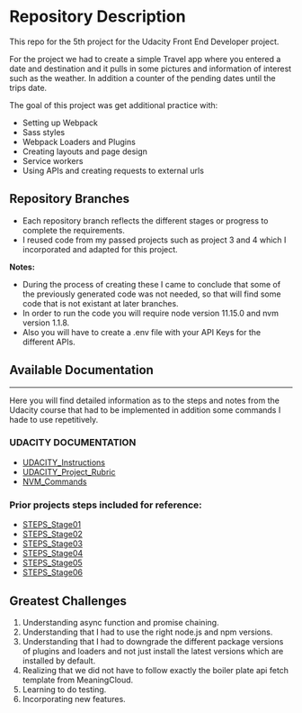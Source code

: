 # Repository Description

This repo for the 5th project for the Udacity Front End Developer  project.

For the project we had to create a simple Travel app where you entered a date and destination and it pulls in some pictures and information of interest such as the weather. In addition a counter of the pending dates until the trips date.

The goal of this project was get additional practice with:

- Setting up Webpack
- Sass styles
- Webpack Loaders and Plugins
- Creating layouts and page design
- Service workers
- Using APIs and creating requests to external urls

## Repository Branches

- Each repository branch reflects the different stages or progress to complete the requirements.  
- I reused code from my passed projects such as project 3 and 4 which I incorporated and adapted for this project.

__Notes:__  

- During the process of creating these I came to conclude that some of the previously generated code was not needed, so that will find some code that is not existant at later branches.  
- In order to run the code you will require node version 11.15.0 and nvm version 1.1.8.
- Also you will have to create a .env file with your API Keys for the different APIs.

## Available Documentation

---

Here you will find detailed information as to the steps and notes from the Udacity course that had to be implemented in addition some commands I hade to use repetitively.

### UDACITY DOCUMENTATION

- [UDACITY_Instructions](documentation/UDACITY_Instructions.md)
- [UDACITY_Project_Rubric](documentation/UDACITY_Project_Rubric)
- [NVM_Commands](documentation/NVM_Commands.md)

### Prior projects steps included for reference:

- [STEPS_Stage01](documentation/STEPS_Stage01.md)
- [STEPS_Stage02](documentation/STEPS_Stage02.md)
- [STEPS_Stage03](documentation/STEPS_Stage03.md)
- [STEPS_Stage04](documentation/STEPS_Stage04.md)
- [STEPS_Stage05](documentation/STEPS_Stage05.md)
- [STEPS_Stage06](documentation/STEPS_Stage06.md)

## Greatest Challenges

1. Understanding async function and promise chaining.  
2. Understanding that I had to use the right node.js and npm versions.
3. Understanding that I had to downgrade the different package versions of plugins and loaders and not just install the latest versions which are installed by default.
4. Realizing that we did not have to follow exactly the boiler plate api fetch template from MeaningCloud.
5. Learning to do testing.
6. Incorporating new features.
